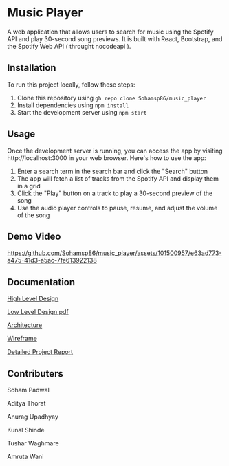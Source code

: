 # Music Player

A web application that allows users to search for music using the Spotify API and play 30-second song previews. It is built with React, Bootstrap, and the Spotify Web API ( throught nocodeapi ).

## Installation

To run this project locally, follow these steps:

1. Clone this repository using `gh repo clone Sohamsp86/music_player`
2. Install dependencies using `npm install`
3. Start the development server using `npm start`

## Usage

Once the development server is running, you can access the app by visiting http://localhost:3000 in your web browser. Here's how to use the app:

1. Enter a search term in the search bar and click the "Search" button
2. The app will fetch a list of tracks from the Spotify API and display them in a grid
3. Click the "Play" button on a track to play a 30-second preview of the song
4. Use the audio player controls to pause, resume, and adjust the volume of the song

## Demo Video

https://github.com/Sohamsp86/music_player/assets/101500957/e63ad773-a475-41d3-a5ac-7fe613922138

## Documentation

[High Level Design](https://github.com/Sohamsp86/music_player/files/14817153/HLD.1.pdf)

[Low Level Design.pdf](https://github.com/Sohamsp86/music_player/files/14817158/Low.Level.Design.pdf)

[Architecture](https://github.com/Sohamsp86/music_player/files/14817173/Architecture_LLD.pdf)

[Wireframe](https://github.com/Sohamsp86/music_player/files/14817202/Wireframe_Documentaion_Music_Streaming_Application.pdf)

[Detailed Project Report](https://github.com/Sohamsp86/music_player/files/14817186/MUSIC.PLAYER.APPLICATION.pdf)

## Contributers
Soham Padwal

Aditya Thorat

Anurag Upadhyay

Kunal Shinde 

Tushar Waghmare

Amruta Wani
